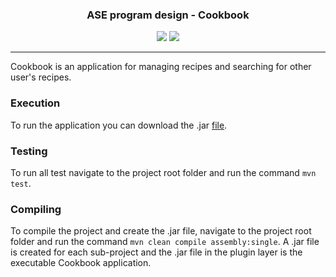 <p align="center">
    <h3 align="center">ASE program design - Cookbook</h3>
    <p align="center">
        <a target="_blank" href="./.github/workflows/ci.yml"><img src="https://github.com/Niklas-23/ase-programmentwurf/actions/workflows/ci.yml/badge.svg"></a>
        <a target="_blank" href="https://sonarcloud.io/summary/new_code?id=Niklas-23_ase-programmentwurf"><img src="https://sonarcloud.io/api/project_badges/measure?project=Niklas-23_ase-programmentwurf&metric=alert_status"></a>
    </p>
</p>

---

Cookbook is an application for managing recipes and searching for other user's recipes.

### Execution

To run the application you can download the .jar [file](Cookbook-1.0.jar).

### Testing

To run all test navigate to the project root folder and run the command ```mvn test```.

### Compiling

To compile the project and create the .jar file, navigate to the project root folder and run the command ```mvn clean compile assembly:single```. A .jar file is created for each sub-project and the .jar file in the plugin layer is the executable Cookbook application.
